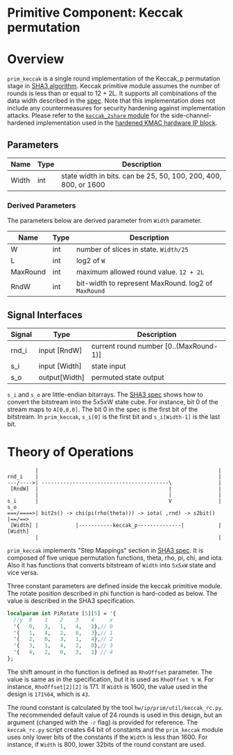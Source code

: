 # Primitive Component: Keccak permutation

# Overview

`prim_keccak` is a single round implementation of the Keccak_p permutation stage in [SHA3 algorithm][fibs-pub-202].
Keccak primitive module assumes the number of rounds is less than or equal to 12 + 2L.
It supports all combinations of the data width described in the [spec][fibs-pub-202].
Note that this implementation does not include any countermeasures for security hardening against implementation attacks.
Please refer to the [`keccak_2share` module](https://github.com/lowRISC/opentitan/blob/master/hw/ip/kmac/rtl/keccak_2share.sv) for the side-channel-hardened implementation used in the [hardened KMAC hardware IP block](../../kmac/README.md).

[fibs-pub-202]: https://nvlpubs.nist.gov/nistpubs/FIPS/NIST.FIPS.202.pdf

## Parameters

Name  | Type | Description
------|------|----------------------------------------------------------------
Width | int  | state width in bits. can be 25, 50, 100, 200, 400, 800, or 1600

### Derived Parameters

The parameters below are derived parameter from `Width` parameter.

Name     | Type | Description
---------|------|-------------------------------------------------------
W        | int  | number of slices in state. `Width/25`
L        | int  | log2 of `W`
MaxRound | int  | maximum allowed round value. `12 + 2L`
RndW     | int  | bit-width to represent MaxRound. log2 of `MaxRound`

## Signal Interfaces

Signal | Type          | Description
-------|---------------|------------------------------
rnd_i  | input [RndW]  | current round number [0..(MaxRound-1)]
s_i    | input [Width] | state input
s_o    | output[Width] | permuted state output

`s_i` and `s_o` are little-endian bitarrays.
The [SHA3 spec][fibs-pub-202] shows how to convert the bitstream into the 5x5xW state cube.
For instance, bit 0 of the stream maps to `A[0,0,0]`.
The bit 0 in the spec is the first bit of the bitstream.
In `prim_keccak`, `s_i[0]` is the first bit and `s_i[Width-1]` is the last bit.

# Theory of Operations

```
         |                                                          |
rnd_i    |                                                          |
---/---->| -----------------------------------------\               |
 [RndW]  |                                          |               |
         |                                          |               |
s_i      |                                          V               | s_o
===/====>| bit2s() -> chi(pi(rho(theta))) -> iota( ,rnd) -> s2bit() |==/==>
 [Width] |            |-----------keccak_p--------------|           |[Width]
         |                                                          |
```

`prim_keccak` implements "Step Mappings" section in [SHA3 spec][fibs-pub-202].
It is composed of five unique permutation functions, theta, rho, pi, chi, and iota.
Also it has functions that converts bitstream of `Width` into `5x5xW` state and vice versa.

Three constant parameters are defined inside the keccak primitive module.
The rotate position described in phi function is hard-coded as below.
The value is described in the SHA3 specification.

```systemverilog
localparam int PiRotate [5][5] = '{
  //y  0    1    2    3    4     x
  '{   0,   3,   1,   4,   2},// 0
  '{   1,   4,   2,   0,   3},// 1
  '{   2,   0,   3,   1,   4},// 2
  '{   3,   1,   4,   2,   0},// 3
  '{   4,   2,   0,   3,   1} // 4
};
```

The shift amount in rho function is defined as `RhoOffset` parameter.
The value is same as in the specification, but it is used as `RhoOffset % W`.
For instance, `RhoOffset[2][2]` is 171.
If `Width` is 1600, the value used in the design is `171%64`, which is `43`.

The round constant is calculated by the tool `hw/ip/prim/util/keccak_rc.py`.
The recommended default value of 24 rounds is used in this design,
but an argument (changed with the `-r` flag) is provided for reference.
The `keccak_rc.py` script creates 64 bit of constants and the `prim_keccak` module uses only lower bits of the constants if the `Width` is less than 1600.
For instance, if `Width` is 800, lower 32bits of the round constant are used.
